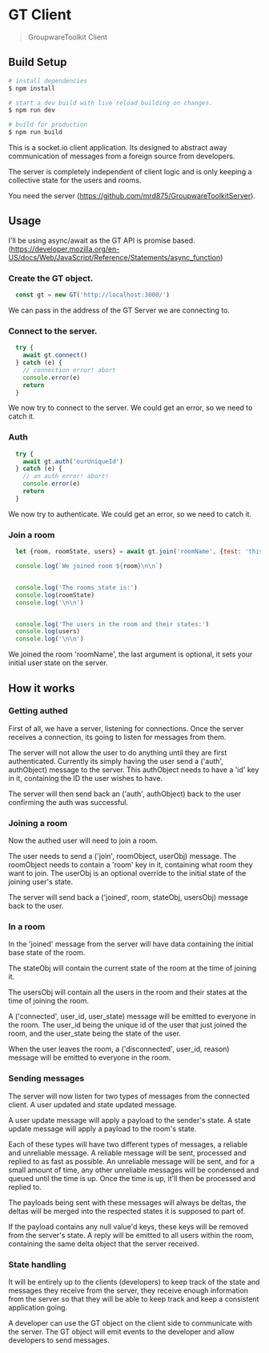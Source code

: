 # GT Client

> GroupwareToolkit Client

## Build Setup

```bash
# install dependencies
$ npm install

# start a dev build with live reload building on changes.
$ npm run dev

# build for production
$ npm run build
```

This is a socket.io client application. Its designed to abstract away communication of messages from a foreign source from developers.

The server is completely independent of client logic and is only keeping a collective state for the users and rooms.

You need the server (https://github.com/mrd875/GroupwareToolkitServer).

## Usage

I'll be using async/await as the GT API is promise based. (https://developer.mozilla.org/en-US/docs/Web/JavaScript/Reference/Statements/async_function)

### Create the GT object.
```javascript
  const gt = new GT('http://localhost:3000/')
```
We can pass in the address of the GT Server we are connecting to.


### Connect to the server.
```javascript
  try {
    await gt.connect()
  } catch (e) {
    // connection error! abort
    console.error(e)
    return
  }
```
We now try to connect to the server. We could get an error, so we need to catch it.

### Auth
```javascript
  try {
    await gt.auth('ourUniqueId')
  } catch (e) {
    // an auth error! abort!
    console.error(e)
    return
  }
```
We now try to authenticate. We could get an error, so we need to catch it.

### Join a room
```javascript
  let {room, roomState, users} = await gt.join('roomName', {test: 'this argument is optional'})

  console.log(`We joined room ${room}\n\n`)


  console.log('The rooms state is:')
  console.log(roomState)
  console.log('\n\n')


  console.log('The users in the room and their states:')
  console.log(users)
  console.log('\n\n')
```
We joined the room 'roomName', the last argument is optional, it sets your initial user state on the server.

## How it works

### Getting authed
First of all, we have a server, listening for connections. Once the server receives a connection, its going to listen for messages from them.

The server will not allow the user to do anything until they are first authenticated. Currently its simply having the user send a ('auth', authObject) message to the server. This authObject needs to have a 'id' key in it, containing the ID the user wishes to have.

The server will then send back an ('auth', authObject) back to the user confirming the auth was successful.

### Joining a room
Now the authed user will need to join a room.

The user needs to send a ('join', roomObject, userObj) message. The roomObject needs to contain a 'room' key in it, containing what room they want to join. The userObj is an optional override to the initial state of the joining user's state.

The server will send back a ('joined', room, stateObj, usersObj) message back to the user.

### In a room
In the 'joined' message from the server will have data containing the initial base state of the room.

The stateObj will contain the current state of the room at the time of joining it.

The usersObj will contain all the users in the room and their states at the time of joining the room.

A ('connected', user_id, user_state) message will be emitted to everyone in the room.
The user_id being the unique id of the user that just joined the room, and the user_state being the state of the user.

When the user leaves the room, a ('disconnected', user_id, reason) message will be emitted to everyone in the room.

### Sending messages
The server will now listen for two types of messages from the connected client. A user updated and state updated message.

A user update message will apply a payload to the sender's state.
A state update message will apply a payload to the room's state.

Each of these types will have two different types of messages, a reliable and unreliable message.
A reliable message will be sent, processed and replied to as fast as possible.
An unreliable message will be sent, and for a small amount of time, any other unreliable messages will be condensed and queued until the time is up. 
Once the time is up, it'll then be processed and replied to.


The payloads being sent with these messages will always be deltas, the deltas will be merged into the respected states it is supposed to part of.


If the payload contains any null value'd keys, these keys will be removed from the server's state.
A reply will be emitted to all users within the room, containing the same delta object that the server received.

### State handling

It will be entirely up to the clients (developers) to keep track of the state and messages they receive from the server, they receive enough information from the server so that they will be able to keep track and keep a consistent application going.

A developer can use the GT object on the client side to communicate with the server. The GT object will emit events to the developer and allow developers to send messages.

